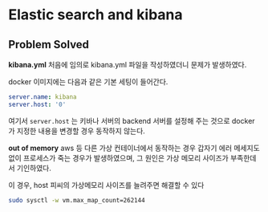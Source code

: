 # Elastic search and kibana

## Problem Solved

**kibana.yml**
처음에 임의로 kibana.yml 파일을 작성하였더니 문제가 발생하였다.

docker 이미지에는 다음과 같은 기본 세팅이 들어간다.

```yaml
server.name: kibana
server.host: '0'
```

여기서 `server.host` 는 키바나 서버의 backend 서버를 설정해 주는 것으로 docker 가 지정한 내용을 변경할 경우 동작하지 않는다.

**out of memory**
aws 등 다른 가상 컨테이너에서 동작하는 경우 갑자기 에러 메세지도 없이 프로세스가 죽는 경우가 발생하였으며, 그 원인은 가상 메모리 사이즈가 부족한데서 기인하였다.

이 경우, host 피씨의 가상메모리 사이즈를 늘려주면 해결할 수 있다

```sh
sudo sysctl -w vm.max_map_count=262144
```
